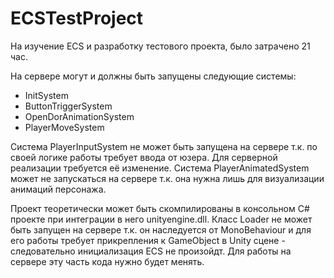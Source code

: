 # ECSTestProject
На изучение ECS и разработку тестового проекта, было затрачено 21 час.

На сервере могут и должны быть запущены следующие системы:
- InitSystem
- ButtonTriggerSystem
- OpenDorAnimationSystem
- PlayerMoveSystem

Система PlayerInputSystem не может быть запущена на сервере т.к. по своей логике работы требует ввода от юзера. Для серверной реализации требуется её изменение.
Система PlayerAnimatedSystem может не запускаться на сервере т.к. она нужна лишь для визуализации анимаций персонажа.

Проект теоретически может быть скомпилированы в консольном С# проекте при интеграции в него unityengine.dll.
Класс Loader не может быть запущен на сервере т.к. он наследуется от MonoBehaviour и для его работы требует прикрепления к GameObject в Unity сцене - cледовательно инициализация ECS не произойдт. Для работы на сервере эту часть кода нужно будет менять.
